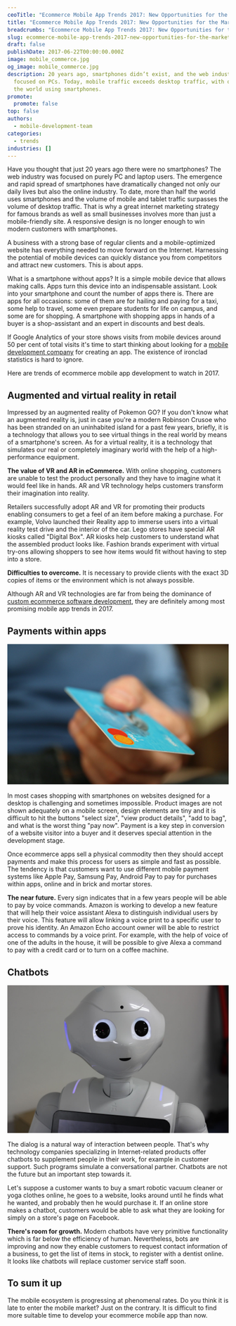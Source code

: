 ```yaml
---
ceoTitle: "Ecommerce Mobile App Trends 2017: New Opportunities for the Market"
title: "Ecommerce Mobile App Trends 2017: New Opportunities for the Market"
breadcrumbs: "Ecommerce Mobile App Trends 2017: New Opportunities for the Market"
slug: ecommerce-mobile-app-trends-2017-new-opportunities-for-the-market
draft: false
publishDate: 2017-06-22T00:00:00.000Z
image: mobile_commerce.jpg
og_image: mobile_commerce.jpg
description: 20 years ago, smartphones didn’t exist, and the web industry
  focused on PCs. Today, mobile traffic exceeds desktop traffic, with over half
  the world using smartphones.
promote:
  promote: false
top: false
authors:
  - mobile-development-team
categories:
  - trends
industries: []
---
```

Have you thought that just 20 years ago there were no smartphones? The web industry was focused on purely PC and laptop users. The emergence and rapid spread of smartphones have dramatically changed not only our daily lives but also the online industry. To date, more than half the world uses smartphones and the volume of mobile and tablet traffic surpasses the volume of desktop traffic. That is why a great internet marketing strategy for famous brands as well as small businesses involves more than just a mobile-friendly site. A responsive design is no longer enough to win modern customers with smartphones.

A business with a strong base of regular clients and a mobile-optimized website has everything needed to move forward on the Internet. Harnessing the potential of mobile devices can quickly distance you from competitors and attract new customers. This is about apps.

What is a smartphone without apps? It is a simple mobile device that allows making calls. Apps turn this device into an indispensable assistant. Look into your smartphone and count the number of apps there is. There are apps for all occasions: some of them are for hailing and paying for a taxi, some help to travel, some even prepare students for life on campus, and some are for shopping. A smartphone with shopping apps in hands of a buyer is a shop-assistant and an expert in discounts and best deals.

If Google Analytics of your store shows visits from mobile devices around 50 per cent of total visits it's time to start thinking about looking for a [mobile development company](/services/mobile-development) for creating an app. The existence of ironclad statistics is hard to ignore.

Here are trends of ecommerce mobile app development to watch in 2017.

## Augmented and virtual reality in retail

Impressed by an augmented reality of Pokemon GO? If you don't know what an augmented reality is, just in case you're a modern Robinson Crusoe who has been stranded on an uninhabited island for a past few years, briefly, it is a technology that allows you to see virtual things in the real world by means of a smartphone's screen. As for a virtual reality, it is a technology that simulates our real or completely imaginary world with the help of a high-performance equipment.

**The value of VR and AR in eCommerce.** With online shopping, customers are unable to test the product personally and they have to imagine what it would feel like in hands. AR and VR technology helps customers transform their imagination into reality.

Retailers successfully adopt AR and VR for promoting their products enabling consumers to get a feel of an item before making a purchase. For example, Volvo launched their Reality app to immerse users into a virtual reality test drive and the interior of the car. Lego stores have special AR kiosks called "Digital Box". AR kiosks help customers to understand what the assembled product looks like. Fashion brands experiment with virtual try-ons allowing shoppers to see how items would fit without having to step into a store.

**Difficulties to overcome.** It is necessary to provide clients with the exact 3D copies of items or the environment which is not always possible.

Although AR and VR technologies are far from being the dominance of <a href="https://anadea.info/solutions/ecommerce-software-development">custom ecommerce software development</a>, they are definitely among most promising mobile app trends in 2017.

## Payments within apps

![Payments within apps](in_app_payment.jpg)

In most cases shopping with smartphones on websites designed for a desktop is challenging and sometimes impossible. Product images are not shown adequately on a mobile screen, design elements are tiny and it is difficult to hit the buttons "select size", "view product details", "add to bag", and what is the worst thing "pay now". Payment is a key step in conversion of a website visitor into a buyer and it deserves special attention in the development stage.

Once ecommerce apps sell a physical commodity then they should accept payments and make this process for users as simple and fast as possible. The tendency is that customers want to use different mobile payment systems like Apple Pay, Samsung Pay, Android Pay to pay for purchases within apps, online and in brick and mortar stores.

**The near future.** Every sign indicates that in a few years people will be able to pay by voice commands. Amazon is working to develop a new feature that will help their voice assistant Alexa to distinguish individual users by their voice. This feature will allow linking a voice print to a specific user to prove his identity. An Amazon Echo account owner will be able to restrict access to commands by a voice print. For example, with the help of voice of one of the adults in the house, it will be possible to give Alexa a command to pay with a credit card or to turn on a coffee machine.

## Chatbots

![Chatbots](chatbot.jpg)

The dialog is a natural way of interaction between people. That's why technology companies specializing in Internet-related products offer chatbots to supplement people in their work, for example in customer support. Such programs simulate a conversational partner. Chatbots are not the future but an important step towards it.

Let's suppose a customer wants to buy a smart robotic vacuum cleaner or yoga clothes online, he goes to a website, looks around until he finds what he wanted, and probably then he would purchase it. If an online store makes a chatbot, customers would be able to ask what they are looking for simply on a store's page on Facebook.

**There's room for growth.** Modern chatbots have very primitive functionality which is far below the efficiency of human. Nevertheless, bots are improving and now they enable customers to request contact information of a business, to get the list of items in stock, to register with a dentist online. It looks like chatbots will replace customer service staff soon.

## To sum it up

The mobile ecosystem is progressing at phenomenal rates. Do you think it is late to enter the mobile market? Just on the contrary. It is difficult to find more suitable time to develop your ecommerce mobile app than now.

